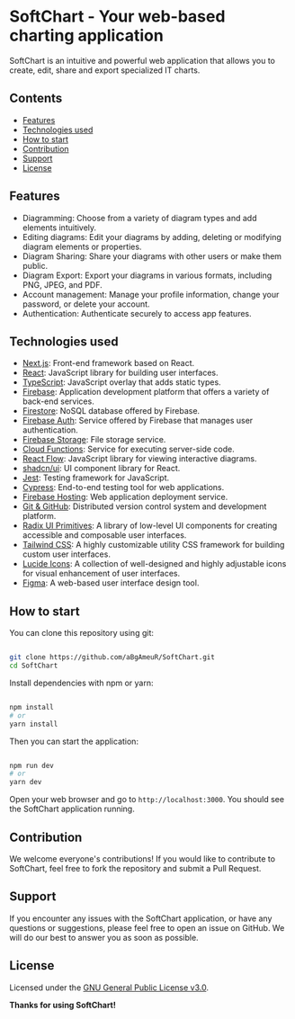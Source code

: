 # SoftChart - Your web-based charting application

SoftChart is an intuitive and powerful web application that allows you to create, edit, share and export specialized IT charts.

## Contents

- [Features](#features)
- [Technologies used](#technologies-used)
- [How to start](#how-to-start)
- [Contribution](#contribution)
- [Support](#support)
- [License](#license)

## Features

- Diagramming: Choose from a variety of diagram types and add elements intuitively.
- Editing diagrams: Edit your diagrams by adding, deleting or modifying diagram elements or properties.
- Diagram Sharing: Share your diagrams with other users or make them public.
- Diagram Export: Export your diagrams in various formats, including PNG, JPEG, and PDF.
- Account management: Manage your profile information, change your password, or delete your account.
- Authentication: Authenticate securely to access app features.

## Technologies used

- [Next.js](https://nextjs.org/): Front-end framework based on React.
- [React](https://reactjs.org/): JavaScript library for building user interfaces.
- [TypeScript](https://www.typescriptlang.org/): JavaScript overlay that adds static types.
- [Firebase](https://firebase.google.com/): Application development platform that offers a variety of back-end services.
- [Firestore](https://firebase.google.com/products/firestore): NoSQL database offered by Firebase.
- [Firebase Auth](https://firebase.google.com/products/auth): Service offered by Firebase that manages user authentication.
- [Firebase Storage](https://firebase.google.com/products/storage): File storage service.
- [Cloud Functions](https://firebase.google.com/products/functions): Service for executing server-side code.
- [React Flow](https://reactflow.dev/): JavaScript library for viewing interactive diagrams.
- [shadcn/ui](https://github.com/shadcn/ui): UI component library for React.
- [Jest](https://jestjs.io/): Testing framework for JavaScript.
- [Cypress](https://www.cypress.io/): End-to-end testing tool for web applications.
- [Firebase Hosting](https://firebase.google.com/products/hosting): Web application deployment service.
- [Git & GitHub](https://github.com/): Distributed version control system and development platform.
- [Radix UI Primitives](https://radix-ui.com/primitives/docs/overview/introduction): A library of low-level UI components for creating accessible and composable user interfaces.
- [Tailwind CSS](https://tailwindcss.com/): A highly customizable utility CSS framework for building custom user interfaces.
- [Lucide Icons](https://www.lucide.dev/): A collection of well-designed and highly adjustable icons for visual enhancement of user interfaces.
- [Figma](https://www.figma.com/): A web-based user interface design tool.

## How to start

You can clone this repository using git:

```bash

git clone https://github.com/aBgAmeuR/SoftChart.git
cd SoftChart
```

Install dependencies with npm or yarn:

```bash

npm install
# or
yarn install
```

Then you can start the application:

```bash

npm run dev
# or
yarn dev
```

Open your web browser and go to `http://localhost:3000`. You should see the SoftChart application running.

## Contribution

We welcome everyone's contributions! If you would like to contribute to SoftChart, feel free to fork the repository and submit a Pull Request.

## Support

If you encounter any issues with the SoftChart application, or have any questions or suggestions, please feel free to open an issue on GitHub. We will do our best to answer you as soon as possible.

## License

Licensed under the [GNU General Public License v3.0]((https://github.com/aBgAmeuR/SoftChart/blob/main/LICENSE)).

**Thanks for using SoftChart!**
